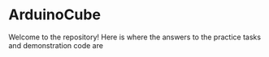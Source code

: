 # ArduinoCube

Welcome to the repository!
Here is where the answers to the practice tasks and demonstration code are
